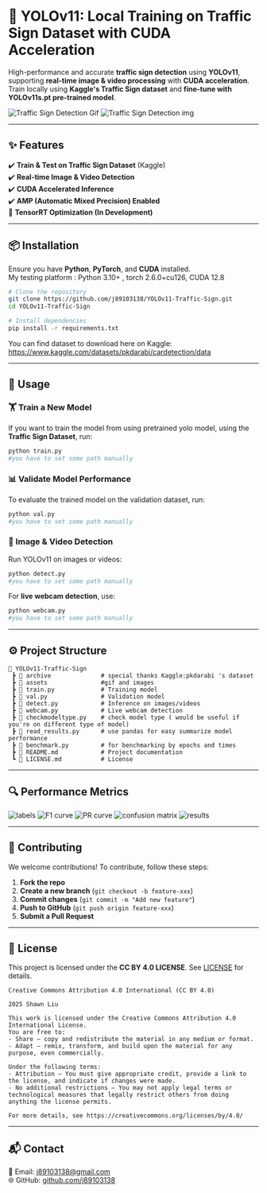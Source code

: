# 🚀 YOLOv11: Local Training on Traffic Sign Dataset with CUDA Acceleration  

High-performance and accurate **traffic sign detection** using **YOLOv11**, supporting **real-time image & video processing** with **CUDA acceleration**. Train locally using **Kaggle's Traffic Sign dataset** and **fine-tune with YOLOv11s.pt pre-trained model**.  

![Traffic Sign Detection Gif](https://github.com/j89103138/YOLOv11-Traffic-Sign/raw/main/assets/demo.gif)
![Traffic Sign Detection img](https://github.com/j89103138/YOLOv11-Traffic-Sign/raw/main/assets/demo.jpg)

---

## ✨ Features  
✔️ **Train & Test on Traffic Sign Dataset** (Kaggle)  
✔️ **Real-time Image & Video Detection**  
✔️ **CUDA Accelerated Inference**  
✔️ **AMP (Automatic Mixed Precision) Enabled**  
🚧 **TensorRT Optimization (In Development)**  

---

## 📦 Installation  

Ensure you have **Python**, **PyTorch**, and **CUDA** installed.  
My testing platform : Python 3.10+ , torch 2.6.0+cu126, CUDA 12.8

```sh
# Clone the repository
git clone https://github.com/j89103138/YOLOv11-Traffic-Sign.git
cd YOLOv11-Traffic-Sign

# Install dependencies
pip install -r requirements.txt
```
You can find dataset to download here on Kaggle: 
https://www.kaggle.com/datasets/pkdarabi/cardetection/data

---

## 🔧 Usage  

### 🏋️ Train a New Model  
If you want to train the model from using pretrained yolo model, using the **Traffic Sign Dataset**, run:  

```sh
python train.py
#you have to set some path manually
```

### 📊 Validate Model Performance  
To evaluate the trained model on the validation dataset, run:  

```sh
python val.py
#you have to set some path manually
```

### 🎥 Image & Video Detection  
Run YOLOv11 on images or videos:  

```sh
python detect.py
#you have to set some path manually
```

For **live webcam detection**, use:  

```sh
python webcam.py
#you have to set some path manually
```

---

## ⚙️ Project Structure  

```
📂 YOLOv11-Traffic-Sign
 ┣ 📂 archive              # special thanks Kaggle:pkdarabi 's dataset
 ┣ 📂 assets               #gif and images
 ┣ 📄 train.py             # Training model
 ┣ 📄 val.py               # Validation model
 ┣ 📄 detect.py            # Inference on images/videos
 ┣ 📄 webcam.py            # Live webcam detection
 ┣ 📄 checkmodeltype.py    # check model type ( would be useful if you're on different type of model)
 ┣ 📄 read_results.py      # use pandas for easy summarize model performance
 ┣ 📄 benchmark.py         # for benchmarking by epochs and times
 ┣ 📄 README.md            # Project documentation
 ┗ 📄 LICENSE.md           # License
```

---

## 🔍  Performance Metrics 

![labels](https://github.com/j89103138/YOLOv11-Traffic-Sign/raw/main/assets/labels.jpg)
![F1 curve](https://github.com/j89103138/YOLOv11-Traffic-Sign/raw/main/assets/F1_curve.png)
![PR curve](https://github.com/j89103138/YOLOv11-Traffic-Sign/raw/main/assets/PR_curve.png)
![confusion matrix](https://github.com/j89103138/YOLOv11-Traffic-Sign/raw/main/assets/confusion_matrix.png)
![results](https://github.com/j89103138/YOLOv11-Traffic-Sign/raw/main/assets/results.png)

---

## 🤝 Contributing  

We welcome contributions! To contribute, follow these steps:  

1. **Fork the repo**  
2. **Create a new branch** (`git checkout -b feature-xxx`)  
3. **Commit changes** (`git commit -m "Add new feature"`)  
4. **Push to GitHub** (`git push origin feature-xxx`)  
5. **Submit a Pull Request**  

---

## 📜 License  

This project is licensed under the **CC BY 4.0 LICENSE**. See [LICENSE](LICENSE.md) for details.  

```
Creative Commons Attribution 4.0 International (CC BY 4.0)

2025 Shawn Liu 

This work is licensed under the Creative Commons Attribution 4.0 International License.
You are free to:
- Share — copy and redistribute the material in any medium or format.
- Adapt — remix, transform, and build upon the material for any purpose, even commercially.

Under the following terms:
- Attribution — You must give appropriate credit, provide a link to the license, and indicate if changes were made.
- No additional restrictions — You may not apply legal terms or technological measures that legally restrict others from doing anything the license permits.

For more details, see https://creativecommons.org/licenses/by/4.0/
```

---

## 📬 Contact  

📧 Email: [j89103138@gmail.com](mailto:j89103138@gmail.com)  
🌐 GitHub: [github.com/j89103138](https://github.com/j89103138)  
